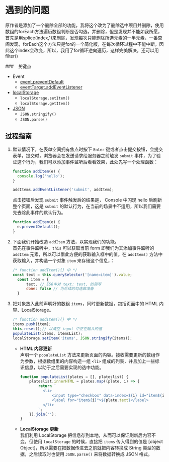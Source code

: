 # 遇到的问题
原作者是添加了一个删除全部的功能，我将这个改为了删除选中项目并删除，使用数组的forEach方法遍历数组判断是否勾选，并删除，但是发现并不能如我所愿，首先是用splice(index,1)来删除，发现每次只能删除所选元素的一半元素，一番查阅发现，forEach这个方法只是for的一个简化版，在每次循环过程中不能中断，因此这个index会改变，所以，我用了for循环逆向遍历，这样完美解决。还可以用filter()

###　关键点

- Event
    - [event.preventDefault](https://developer.mozilla.org/zh-CN/docs/Web/API/Event/preventDefault)
    - [eventTarget.addEventListener](https://developer.mozilla.org/zh-CN/docs/Web/API/EventTarget/addEventListener)
- [localStorage](https://developer.mozilla.org/zh-CN/docs/Web/API/Storage/LocalStorage)
    - `localStorage.setItem()`
    - `localStorage.getItem()`
- [JSON](https://developer.mozilla.org/zh-CN/docs/Web/JavaScript/Reference/Global_Objects/JSON)
    - `JSON.stringify()`
    - `JSON.parse()`

## 过程指南

1. 默认情况下，在表单空间拥有焦点时按下 `Enter` 键或者点击提交按钮，会提交表单，提交时，浏览器会在发送请求给服务器之前触发 `submit` 事件，为了验证这个行为，我们可以添加事件监听后看看效果，此处先写一个处理函数：
    ```js
    function addItem(e) {
      console.log('hello');
    }

    addItems.addEventListener('submit', addItem);
    ```
    点击按钮后发现 `submit` 事件触发后的结果是， Console 中闪现 hello 后刷新整个页面，这是 `submit` 的默认行为，在当前的场景中不适用，所以我们需要先去除此事件的默认行为。
    ```js
    function addItem(e) {
      e.preventDefault();
    }
    ```

2. 下面我们开始改造 `addItem` 方法，以实现我们的功能。  
   首先在事件监听中，`this` 可以获取当前 form 即我们为其添加事件监听的 `addItem` 元素，所以可以借此方便的获取输入框中的值。在 `addItem()` 方法中获取输入，并构造一个对象 `item` 来存储这个信息，：
    ```js
    /* function addItem(){} 中 */
    const text = this.querySelector('[name=item]').value;
      const item = {
          text, // ES6中对 text: text, 的简写
          done: false // 为后续的勾选做准备
      }
    ```
3. 把对象放入此前声明好的数组 `items`，同时更新数据，包括页面中的 HTML 内容、LocalStorage。
    ```js
    /* function addItem(){} 中 */
    items.push(item);
    this.reset();// 以清空 input 中正在输入的值
    populateList(items, itemsList);
    localStorage.setItem('items', JSON.stringify(items));
    ```
    - **HTML 内容更新**  
        声明一个 `populateList` 方法来更新页面的内容。接收需要更新的数组作为参数，根据数组里的内容构造一组 `<li>` 组成的列表，并且加上一些标识信息，以助于之后需要实现的选中功能。
        ```js
        function populateList(plates = [], plateslist) {
            plateslist.innerHTML = plates.map((plate, i) => {
                return `
                  <li>
                      <input type="checkbox" data-index=${i} id="item${i}" ${plate.done ? 'checked' : ''} >
                      <label for="item${i}">${plate.text}</label>
                  </li>
                `;
            }).join('');
        }
        ```
    - **LocalStorage 更新**  
        我们利用 LocalStorage 把信息存到本地，从而可以保证刷新后内容不变。但使用 `localStorage` 的时候，直接把 `items` 传入得到的值是 [object Object]，所以需要在把数据传进去之前就把内容转换成 String 类型的数据，之后读取时也使用 `JSON.parse()` 来将数据转换成 JSON 格式。